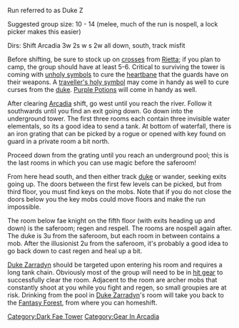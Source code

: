 Run referred to as Duke Z

Suggested group size: 10 - 14 (melee, much of the run is nospell, a lock
picker makes this easier)

Dirs: Shift Arcadia 3w 2s w s 2w all down, south, track misfit

Before shifting, be sure to stock up on
[crosses](White_Marble_Cross "wikilink") from
[Rietta](Rietta "wikilink"); if you plan to camp, the group should have
at least 5-6. Critical to surviving the tower is coming with [unholy
symbols](Unholy_Symbol_(Rietta's_Wonders) "wikilink") to cure the
[heartbane](Heartbane "wikilink") that the guards have on their weapons.
A [traveller's holy symbol](Travellers_Holy_Symbol "wikilink") may come
in handy as well to cure curses from the
[duke](Duke_Zarradyn "wikilink"). [Purple
Potions](Purple_Potion "wikilink") will come in handy as well.

After clearing [Arcadia](:Category:Arcadia "wikilink") shift, go west
until you reach the river. Follow it southwards until you find an exit
going down. Go down into the underground tower. The first three rooms
each contain three invisible water elementals, so its a good idea to
send a tank. At bottom of waterfall, there is an iron grating that can
be picked by a rogue or opened with key found on guard in a private room
a bit north.

Proceed down from the grating until you reach an underground pool; this
is the last rooms in which you can use magic before the saferoom!

From here head south, and then either track
[duke](Duke_Zarradyn "wikilink") or wander, seeking exits going up. The
doors between the first few levels can be picked, but from third floor,
you must find keys on the mobs. Note that if you do not close the doors
below you the key mobs could move floors and make the run impossible.

The room below fae knight on the fifth floor (with exits heading up and
down) is the saferoom; regen and respell. The rooms are nospell again
after. The duke is 3u from the saferoom, but each room in between
contains a mob. After the illusionist 2u from the saferoom, it's
probably a good idea to go back down to cast regen and heal up a bit.

[Duke Zarradyn](Duke_Zarradyn "wikilink") should be targeted upon
entering his room and requires a long tank chain. Obviously most of the
group will need to be in [hit gear](:Category:Lord_Hit_Gear "wikilink")
to successfully clear the room. Adjacent to the room are archer mobs
that constantly shoot at you while you fight and regen, so small
groupies are at risk. Drinking from the pool in [Duke
Zarradyn](Duke_Zarradyn "wikilink")'s room will take you back to the
[Fantasy Forest](:Category:Fantasy_Forest "wikilink"), from where you
can homeshift.

[Category:Dark Fae Tower](Category:Dark_Fae_Tower "wikilink")
[Category:Gear In Arcadia](Category:Gear_In_Arcadia "wikilink")
